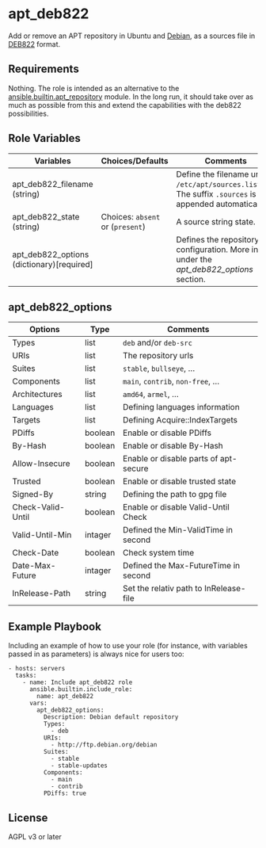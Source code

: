 apt_deb822
=========

Add or remove an APT repository in Ubuntu and [Debian](https://www.debian.org/), as a sources file in [DEB822](https://manpages.debian.org/bullseye/dpkg-dev/deb822.5.en.html) format.

Requirements
------------

Nothing.
The role is intended as an alternative to the [ansible.builtin.apt_repository](https://docs.ansible.com/ansible/latest/collections/ansible/builtin/apt_repository_module.html) module.
In the long run, it should take over as much as possible from this and extend the capabilities with the deb822 possibilities.

Role Variables
--------------

| Variables                                   | Choices/Defaults                  | Comments                                                                                                |
|---                                          |---                                |---                                                                                                      |
| apt_deb822_filename (string)                |                                   | Define the filename under `/etc/apt/sources.list.d/`. The suffix `.sources` is appended automatically.  |
| apt_deb822_state (string)                   | Choices: `absent` or (`present`)  | A source string state.                                                                                  |
| apt_deb822_options (dictionary)[required]   |                                   | Defines the repository configuration. More infos under the *apt_deb822_options* section.                |

apt_deb822_options
------------------

| Options           | Type    | Comments                                |
|---                |---      |---                                      |
| Types             | list    | `deb` and/or `deb-src`                  |
| URIs              | list    | The repository urls                     |
| Suites            | list    | `stable`, `bullseye`, …                 |
| Components        | list    | `main`, `contrib`, `non-free`, …        |
| Architectures     | list    | `amd64`, `armel`, …                     |
| Languages         | list    | Defining languages information          |
| Targets           | list    | Defining Acquire::IndexTargets          |
| PDiffs            | boolean | Enable or disable PDiffs                |
| By-Hash           | boolean | Enable or disable By-Hash               |
| Allow-Insecure    | boolean | Enable or disable parts of apt-secure   |
| Trusted           | boolean | Enable or disable trusted state         |
| Signed-By         | string  | Defining the path to gpg file           |
| Check-Valid-Until | boolean | Enable or disable Valid-Until Check     |
| Valid-Until-Min   | intager | Defined the Min-ValidTime in second     |
| Check-Date        | boolean | Check system time                       |
| Date-Max-Future   | intager | Defined the Max-FutureTime in second    |
| InRelease-Path    | string  | Set the relativ path to InRelease-file  |

Example Playbook
----------------

Including an example of how to use your role (for instance, with variables passed in as parameters) is always nice for users too:

    - hosts: servers
      tasks:
        - name: Include apt_deb822 role
          ansible.builtin.include_role:
            name: apt_deb822
          vars:
            apt_deb822_options:
              Description: Debian default repository
              Types:
                - deb
              URIs:
                - http://ftp.debian.org/debian
              Suites:
                - stable
                - stable-updates
              Components:
                - main
                - contrib
              PDiffs: true

License
-------

AGPL v3 or later
